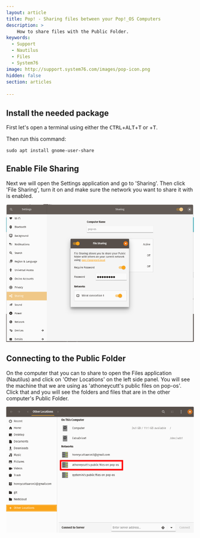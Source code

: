 ```yaml
---
layout: article
title: Pop! - Sharing files between your Pop!_OS Computers
description: >
    How to share files with the Public Folder.
keywords:
  - Support
  - Nautilus
  - Files
  - System76
image: http://support.system76.com/images/pop-icon.png
hidden: false
section: articles

---
```


## Install the needed package

First let's open a terminal using either the <kbd>CTRL</kbd>+<kbd>ALT</kbd>+<kbd>T</kbd>
 or <kbd><span class="fl-pop-key"></span></kbd>+<kbd>T</kbd>.

Then run this command:

```
sudo apt install gnome-user-share
```

## Enable File Sharing

Next we will open the Settings application and go to 'Sharing'. Then click 'File Sharing', turn it on and make sure the network you want to share it with is enabled.

![Settings](/images/file-sharing/settings.png)

## Connecting to the Public Folder 

On the computer that you can to share to open the Files application (Nautilus) and click on 'Other Locations' on the left side panel. You will see the machine that we are using as 'athoneycutt's public files on pop-os'. Click that and you will see the folders and files that are in the other computer's Public Folder.

![Nautilus](/images/file-sharing/connecting-to-public-folder.png)
